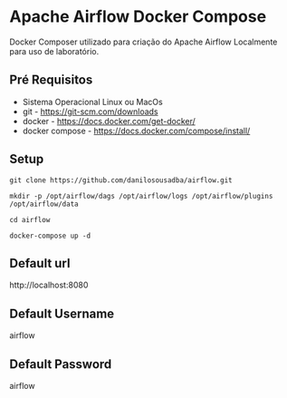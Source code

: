 # Apache Airflow Docker Compose
Docker Composer utilizado para criação do Apache Airflow Localmente para uso de laboratório.


## Pré Requisitos
- Sistema Operacional Linux ou MacOs
- git               - https://git-scm.com/downloads
- docker            - https://docs.docker.com/get-docker/
- docker compose    - https://docs.docker.com/compose/install/

## Setup
```
git clone https://github.com/danilosousadba/airflow.git
```
```
mkdir -p /opt/airflow/dags /opt/airflow/logs /opt/airflow/plugins /opt/airflow/data
```
```
cd airflow
```
```
docker-compose up -d
```
## Default url
http://localhost:8080

## Default Username
airflow

## Default Password
airflow
